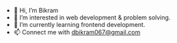 - 👋 Hi, I’m Bikram
- 👀 I’m interested in web development & problem solving.
- 🌱 I’m currently learning frontend development.
- 📫 Connect me with dbikram067@gmail.com

<!---
dbikram/dbikram is a ✨ special ✨ repository because its `README.md` (this file) appears on your GitHub profile.
You can click the Preview link to take a look at your changes.
--->
